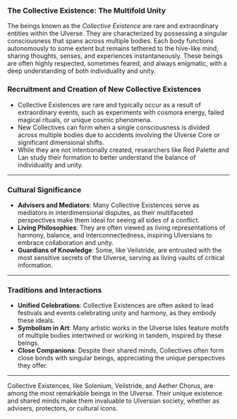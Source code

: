 ### **The Collective Existence: The Multifold Unity**

The beings known as the _Collective Existence_ are rare and extraordinary entities within the Ulverse. They are characterized by possessing a singular consciousness that spans across multiple bodies. Each body functions autonomously to some extent but remains tethered to the hive-like mind, sharing thoughts, senses, and experiences instantaneously. These beings are often highly respected, sometimes feared, and always enigmatic, with a deep understanding of both individuality and unity.

### **Recruitment and Creation of New Collective Existences**

- Collective Existences are rare and typically occur as a result of extraordinary events, such as experiments with cosmora energy, failed magical rituals, or unique cosmic phenomena.
- New Collectives can form when a single consciousness is divided across multiple bodies due to accidents involving the Ulverse Core or significant dimensional shifts.
- While they are not intentionally created, researchers like Red Palette and Lan study their formation to better understand the balance of individuality and unity.

---

### **Cultural Significance**

- **Advisers and Mediators**: Many Collective Existences serve as mediators in interdimensional disputes, as their multifaceted perspectives make them ideal for seeing all sides of a conflict.
- **Living Philosophies**: They are often viewed as living representations of harmony, balance, and interconnectedness, inspiring Ulversians to embrace collaboration and unity.
- **Guardians of Knowledge**: Some, like Veilstride, are entrusted with the most sensitive secrets of the Ulverse, serving as living vaults of critical information.

---

### **Traditions and Interactions**

- **Unified Celebrations**: Collective Existences are often asked to lead festivals and events celebrating unity and harmony, as they embody these ideals.
- **Symbolism in Art**: Many artistic works in the Ulverse Isles feature motifs of multiple bodies intertwined or working in tandem, inspired by these beings.
- **Close Companions**: Despite their shared minds, Collectives often form close bonds with singular beings, appreciating the unique perspectives they offer.

---

Collective Existences, like Solenium, Veilstride, and Aether Chorus, are among the most remarkable beings in the Ulverse. Their unique existence and shared minds make them invaluable to Ulversian society, whether as advisers, protectors, or cultural icons.
